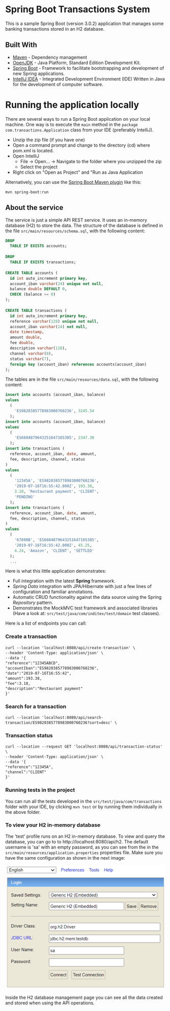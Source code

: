 # Spring Boot Transactions System

This is a sample Spring Boot (version 3.0.2) application that manages some banking transactions
stored in an H2 database.

## Built With

* [Maven](https://maven.apache.org/) - Dependency management
* [OpenJDK](https://openjdk.java.net/) - Java Platform, Standard Edition Development Kit.
* [Spring Boot](https://spring.io/projects/spring-boot) - Framework to facilitate bootstrapping and
  development of new Spring applications.
* [IntelliJ IDEA](https://www.jetbrains.com/idea/) - Integrated Development Environment (IDE)
  Written in Java for the development of computer software.

# Running the application locally

There are several ways to run a Spring Boot application on your local machine. One way is to execute
the `main` method in the `package com.transactions.Application` class from your IDE (preferably
IntelliJ).

- Unzip the zip file (if you have one)
- Open a command prompt and change to the directory (cd) where pom.xml is located.
- Open IntelliJ
    - File -> Open... -> Navigate to the folder where you unzipped the zip
    - Select the project
- Right click on "Open as Project" and "Run as Java Application

Alternatively, you can use
the [Spring Boot Maven plugin](https://docs.spring.io/spring-boot/docs/current/reference/html/build-tool-plugins-maven-plugin.html)
like this:

```shell
mvn spring-boot:run
```

## About the service

The service is just a simple API REST service. It uses an in-memory database (H2) to store the data.
The structure of the database is defined in the file ```src/main/resources/schema.sql```, with the
following content:

```sql
DROP
  TABLE IF EXISTS accounts;

DROP
  TABLE IF EXISTS transactions;

CREATE TABLE accounts (
  id int auto_increment primary key,
  account_iban varchar(24) unique not null,
  balance double DEFAULT 0,
  CHECK (balance >= 0)
);

CREATE TABLE transactions (
  id int auto_increment primary key,
  reference varchar(128) unique not null,
  account_iban varchar(24) not null,
  date timestamp,
  amount double,
  fee double,
  description varchar(128),
  channel varchar(8),
  status varchar(7),
  foreign key (account_iban) references accounts(account_iban)
);
```

The tables are in the file ```src/main/resources/data.sql```, with the following content:

```sql
insert into accounts (account_iban, balance)
values
  (
    'ES9820385778983000760236', 3245.54
  );
insert into accounts (account_iban, balance)
values
  (
    'ES6604879643251647165385', 2347.38
  );
insert into transactions (
  reference, account_iban, date, amount,
  fee, description, channel, status
)
values
  (
    '12345A', 'ES9820385778983000760236',
    '2019-07-16T16:55:42.000Z', 193.38,
    3.18, 'Restaurant payment', 'CLIENT',
    'PENDING'
  );
insert into transactions (
  reference, account_iban, date, amount,
  fee, description, channel, status
)
values
  (
    '67890B', 'ES6604879643251647165385',
    '2019-07-16T16:55:42.000Z', 45.25,
    4.24, 'Amazon', 'CLIENT', 'SETTLED'
  );
  ...
```

Here is what this little application demonstrates:

* Full integration with the latest **Spring** framework.
* *Spring Data* integration with JPA/Hibernate with just a few lines of configuration and familiar
  annotations.
* Automatic CRUD functionality against the data source using the Spring *Repository* pattern.
* Demonstrates the MockMVC test framework and associated libraries (Have a look
  at: ```src/test/java/com/inditex/test/domain``` test classes).

Here is a list of endpoints you can call:

### Create a transaction

```
curl --location 'localhost:8080/api/create-transaction' \
--header 'Content-Type: application/json' \
--data '{
"reference":"12345ABCD",
"accountIban":"ES9820385778983000760236",
"date":"2019-07-16T16:55:42",
"amount":193.38,
"fee":3.18,
"description":"Restaurant payment"
}'
```

### Search for a transaction

```
curl --location 'localhost:8080/api/search-transaction/ES9820385778983000760236?sort=desc' \
```

### Transaction status

```
curl --location --request GET 'localhost:8080/api/transaction-status' \
--header 'Content-Type: application/json' \
--data '{
"reference":"12345A",
"channel":"CLIENT"
}'
```

### Running tests in the project

You can run all the tests developed in the ``src/test/java/com/transactions`` folder with your
IDE, by clicking ```mvn test``` or by running them individually in the above folder.

### To view your H2 in-memory database

The 'test' profile runs on an H2 in-memory database. To view and query the database, you can go to
to http://localhost:8080/api/h2. The default username is 'sa' with an empty password, as you can see
from the
in the ```src/main/resources/application.properties``` properties file. Make sure you have the same
configuration as shown in the next image:

![H2 database login page](src/main/resources/h2_database_login.PNG)

Inside the H2 database management page you can see all the data created and stored when using the
API operations.